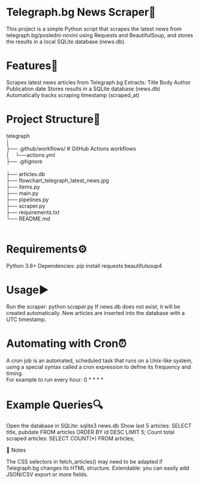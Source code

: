 # Telegraph.bg News Scraper📰

This project is a simple Python script that scrapes the latest news from telegraph.bg/posledni-novini
 using Requests and BeautifulSoup, and stores the results in a local SQLite database (news.db).

# Features🚀

Scrapes latest news articles from Telegraph.bg
Extracts:
Title
Body
Author
Publication date
Stores results in a SQLite database (news.db)
Automatically tracks scraping timestamp (scraped_at)

# Project Structure📂<br />
telegraph<br />
│<br />
├── .github/workflows/             # GitHub Actions workflows<br />
│&nbsp; &nbsp;  └──actions.yml<br />
├──  .gitignore <br />   
├──  articles.db <br /> 
├──  flowchart_telegraph_latest_news.jpg <br /> 
├──  items.py <br /> 
├──  main.py <br /> 
├──  pipelines.py <br /> 
├──  scraper.py <br /> 
├──  requirements.txt <br /> 
└──  README.md <br /> 
<br />

# Requirements⚙️

Python 3.8+
Dependencies:
pip install requests beautifulsoup4

# Usage▶️

Run the scraper:
python scraper.py
If news.db does not exist, it will be created automatically.
New articles are inserted into the database with a UTC timestamp.

# Automating with Cron⏰
A cron job is an automated, scheduled task that runs on a Unix-like system,
using a special syntax called a cron expression to define its frequency and timing. <br />
For example to run every hour:
0 * * * * 

# Example Queries🔍

Open the database in SQLite:
sqlite3 news.db
Show last 5 articles:
SELECT title, pubdate FROM articles ORDER BY id DESC LIMIT 5;
Count total scraped articles:
SELECT COUNT(*) FROM articles;

📌 Notes

The CSS selectors in fetch_articles() may need to be adapted if Telegraph.bg changes its HTML structure.
Extendable: you can easily add JSON/CSV export or more fields.


